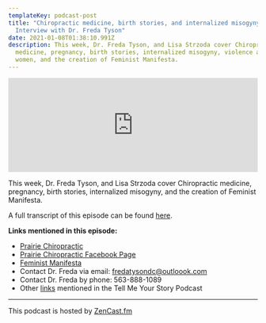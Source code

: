 ```yaml
---
templateKey: podcast-post
title: "Chiropractic medicine, birth stories, and internalized misogyny: An
  Interview with Dr. Freda Tyson"
date: 2021-01-08T01:38:10.991Z
description: This week, Dr. Freda Tyson, and Lisa Strzoda cover Chiropractic
  medicine, pregnancy, birth stories, internalized misogyny, violence against
  women, and the creation of Feminist Manifesta.
---
```

<iframe src='https://share.zencast.fm/embed/episode/c4955c83-8b15-4ca0-b0ab-788cff11e906' width='100%' height='190' frameborder='0' scrolling='no' seamless='true' style='width: 100vw; max-width:100%; height:190px;'></iframe>

This week, Dr. Freda Tyson, and Lisa Strzoda cover Chiropractic medicine, pregnancy, birth stories, internalized misogyny, and the creation of Feminist Manifesta.

A full transcript of this episode can be found [here](https://drive.google.com/file/d/1hFErqreuHB6v40yXGllH1FPVxvRhzIvV/view?usp=sharing).

**Links mentioned in this episode:**

* [Prairie Chiropractic](http://prairiechiropracticqc.com)
* [Prairie Chiropractic Facebook Page](https://www.facebook.com/prairiechiropracticqc)
* [Feminist Manifesta](https://feministmanifesta.com)
* Contact Dr. Freda via email: fredatysondc@outloook.com
* Contact Dr. Freda by phone: 563-888-1089
* Other [links](https://lswellnessqc.com/podcast/equipment-and-tools) mentioned in the Tell Me Your Story Podcast

- - -

This podcast is hosted by [ZenCast.fm](https://wwww.zencast.fm)